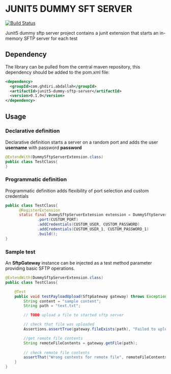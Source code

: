 # JUNIT5 DUMMY SFT SERVER

[![Build Status](https://travis-ci.org/abdallahghdiri/junit5-dummy-sftp-server.svg?branch=master)](https://travis-ci.org/abdallahghdiri/junit5-dummy-sftp-server)

Junit5 dummy sftp server project contains a junit extension that starts an in-memory SFTP server for each test

## Dependency

The library can be pulled from the central maven repository, this dependency should be added to the pom.xml file:

```xml
<dependency>
  <groupId>com.ghdiri.abdallah</groupId>
  <artifactId>junit5-dummy-sftp-server</artifactId>
  <version>0.1.0</version>
</dependency>
```

## Usage 

### Declarative definition

Declarative definition starts a server on a random port and adds the user **username** with password **password** 

```java
@ExtendWith(DummySftpServerExtension.class)
public class TestClass{
}

```

### Programmatic definition

Programmatic definition adds flexibility of port selection and custom credentials

```java
public class TestClass{
      @RegisterExtension
      static final DummySftpServerExtension extension = DummySftpServerExtension.Builder.create()
              .port(CUSTOM_PORT)
              .addCredentials(CUSTOM_USER, CUSTOM_PASSWORD)
              .addCredentials(CUSTOM_USER_1, CUSTOM_PASSWORD_1)
              .build();
}
```

### Sample test

An **SftpGateway** instance can be injected as a test method parameter providing basic SFTP operations.

```java
@ExtendWith(DummySftpServerExtension.class)
public class TestClass{

    @Test
    public void testPayloadUpload(SftpGateway gateway) throws Exception {
        String content = "sample content";
        String path = "text.txt";

        // TODO upload a file to started sftp server

        // check that file was uploaded
        Assertions.assertTrue(gateway.fileExists(path), "Failed to upload file to SFTP server");

        //get remote file contents
        String remoteFileContents = gateway.getFile(path);
        
        // check remote file contents
        assertThat("Wrong contents for remote file", remoteFileContents, equalTo(content));
    }
}
```